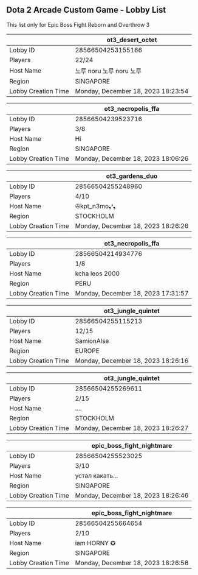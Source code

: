 ## Dota 2 Arcade Custom Game - Lobby List

This list only for Epic Boss Fight Reborn and Overthrow 3

|  | ot3_desert_octet |
| ------ | ------ |
| Lobby ID | 28566504253155166 |
| Players | 22/24 |
| Host Name | 노루 noru 노루 noru 노루 |
| Region | SINGAPORE |
| Lobby Creation Time | Monday, December 18, 2023 18:23:54 |


|  | ot3_necropolis_ffa |
| ------ | ------ |
| Lobby ID | 28566504239523716 |
| Players | 3/8 |
| Host Name | Hi |
| Region | SINGAPORE |
| Lobby Creation Time | Monday, December 18, 2023 18:06:26 |


|  | ot3_gardens_duo |
| ------ | ------ |
| Lobby ID | 28566504255248960 |
| Players | 4/10 |
| Host Name | ✇kpt_n3mo❟❛❟ |
| Region | STOCKHOLM |
| Lobby Creation Time | Monday, December 18, 2023 18:26:26 |


|  | ot3_necropolis_ffa |
| ------ | ------ |
| Lobby ID | 28566504214934776 |
| Players | 1/8 |
| Host Name | kcha leos 2000 |
| Region | PERU |
| Lobby Creation Time | Monday, December 18, 2023 17:31:57 |


|  | ot3_jungle_quintet |
| ------ | ------ |
| Lobby ID | 28566504255115213 |
| Players | 12/15 |
| Host Name | SamionAlse |
| Region | EUROPE |
| Lobby Creation Time | Monday, December 18, 2023 18:26:16 |


|  | ot3_jungle_quintet |
| ------ | ------ |
| Lobby ID | 28566504255269611 |
| Players | 2/15 |
| Host Name | .... |
| Region | STOCKHOLM |
| Lobby Creation Time | Monday, December 18, 2023 18:26:27 |


|  | epic_boss_fight_nightmare |
| ------ | ------ |
| Lobby ID | 28566504255523025 |
| Players | 3/10 |
| Host Name | устал какать... |
| Region | SINGAPORE |
| Lobby Creation Time | Monday, December 18, 2023 18:26:46 |


|  | epic_boss_fight_nightmare |
| ------ | ------ |
| Lobby ID | 28566504255664654 |
| Players | 2/10 |
| Host Name | iam HORNY ✪ |
| Region | SINGAPORE |
| Lobby Creation Time | Monday, December 18, 2023 18:26:56 |


